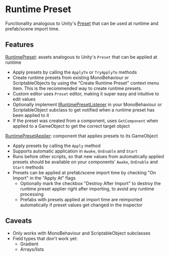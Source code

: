 # Runtime Preset
Functionality analogous to Unity's [Preset](https://docs.unity3d.com/ScriptReference/Presets.Preset.html) that can be used at runtime and prefab/scene import time.


## Features
[RuntimePreset](Runtime/RuntimePreset.cs): assets analogous to Unity's `Preset` that can be applied at runtime
- Apply presets by calling the `ApplyTo` or `TryApplyTo` methods
- Create runtime presets from existing MonoBehaviour or ScriptableObjects by using the "Create Runtime Preset" context menu item.
  This is the recommended way to create runtime presets.
- Custom editor uses `Preset` editor, making it super easy and intuitive to edit values
- Optionally implement [IRuntimePresetListener](Runtime/IRuntimePresetListener.cs) in your MonoBehaviour or ScriptableObject subclass to get notified when a runtime preset has been applied to it
- If the preset was created from a component, uses `GetComponent` when applied to a GameObject to get the correct target object

[RuntimePresetApplier](Runtime/RuntimePresetApplier.cs): component that applies presets to its GameObject
- Apply presets by calling the `Apply` method
- Supports automatic application in `Awake`, `OnEnable` and `Start`
- Runs before other scripts, so that new values from automatically applied presets should be available on your components' `Awake`, `OnEnable` and `Start` methods
- Presets can be applied at prefab/scene import time by checking "On Import" in the "Apply At" flags
  + Optionally mark the checkbox "Destroy After Import" to destroy the runtime preset applier right after importing, to avoid any runtime processing
  + Prefabs with presets applied at import time are reimported automatically if preset values get changed in the inspector


## Caveats
- Only works with MonoBehaviour and ScriptableObject subclasses
- Field types that don't work yet:
  + Gradient
  + Arrays/lists
